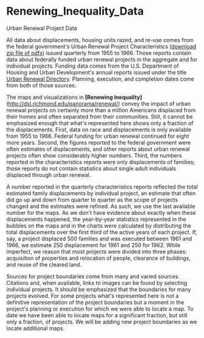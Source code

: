 # Renewing_Inequality_Data
Urban Renewal Project Data

All data about displacements, housing units razed, and re-use comes from the federal government's Urban Renewal Project Characteristics [(download zip file of pdfs)](http://s3.amazonaws.com/dsl-general/renewal/characteristic_reports.zip) issued quarterly from 1955 to 1966. Those reports contain data about federally funded urban renewal projects in the aggregate and for individual projects. Funding data comes from the U.S. Department of Housing and Urban Development's annual reports issued under the title [Urban Renewal Directory](https://catalog.hathitrust.org/Record/000056671/Home). Planning, execution, and completion dates come from both of those sources.

The maps and visualizations in **[Renewing Inequality]** (http://dsl.richmond.edu/panorama/renewal/) convey the impact of urban renewal projects on certainly more than a million Americans displaced from their homes and often separated from their communities. Still, it cannot be emphasized enough that what's represented here shows only a fraction of the displacements. First, data on race and displacements is only available from 1955 to 1966. Federal funding for urban renewal continued for eight more years. Second, the figures reported to the federal government were often estimates of displacements, and other reports about urban renewal projects often show considerably higher numbers. Third, the numbers reported in the characteristics reports were only displacements of families; those reports do not contain statistics about single adult individuals displaced through urban renewal.

A number reported in the quarterly characteristics reports reflected the total estimated family displacements by individual project, an estimate that often did go up and down from quarter to quarter as the scope of projects changed and the estimates were refined. As such, we use the last available number for the maps. As we don't have evidence about exactly when these displacements happened, the year-by-year statistics represented in the bubbles on the maps and in the charts were calculated by distributing the total displacements over the first third of the active years of each project. If, say, a project displaced 500 families and was executed between 1961 and 1966, we estimate 250 displacement for 1961 and 250 for 1962. While imperfect, we reason that most projects were divided into three phases: acquisition of properties and relocation of people, clearance of buildings, and reuse of the cleared land.

Sources for project boundaries come from many and varied sources. Citations and, when available, links to images can be found by selecting individual projects. It should be emphasized that the boundaries for many projects evolved. For some projects what's represented here is not a definitive representation of the project boundaries but a moment in the project's planning or execution for which we were able to locate a map. To date we have been able to locate maps for a significant fraction, but still only a fraction, of projects. We will be adding new project boundaries as we locate additional maps.